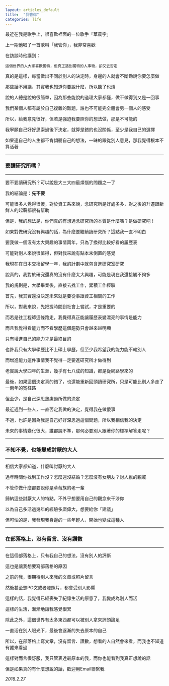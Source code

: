 ```yaml
---
layout: articles_default
title:  "我管你"
categories: life
---
```


最近在我是歌手上，很喜歡裡面的一位歌手「華晨宇」

上一期他唱了一首歌叫「我管你」，我非常喜歡

在訪談時他講到：

	這個世界的人大家喜歡獨特，但真正遇到獨特的人事物，卻又去否定

真的是這樣，每當做出不同於別人的決定時，身邊的人就會不斷勸說你要怎麼做

那些話不用講，其實我也知道你要說什麼，所以聽了也煩

說的人總是說的很簡單，因為那些能說的道理大家都懂，做不做得到又是一回事

我們某個人都有屬於自己複雜的難題，誰也不可能完全體會另一個人的感受

所以，給我意見很好，但若是強迫我要照你的想法做，那是不可能的

我寧願自己好好思索過後下決定，就算是錯的也沒關係，至少是我自己的選擇

如果連自己的人生都不肯傾聽自己的想法，一昧的跟從別人意見，那我覺得根本不算活著

---

### 要讀研究所嗎？

---

要不要讀研究所？可以說是大三大四最煩惱的問題之一了

我的結論是：**先不要**

可能很多人覺得很傻，對於資工系來說，念研究所是好處多多，對之後的升遷跟新鮮人的起薪都很有幫助

但是，我的想法是，你們真的有想過念研究所的本質是什麼嗎？是做研究吧！

如果對做研究沒有興趣的話，為什麼要繼續讀研究所？這點我一直不明白

要我做一個沒有太大興趣的事情兩年，只為了換得比較好看的履歷表

可能對別人來說很值得，但對我來說有點本末倒置的感覺

我現在在日本交換留學一年，我的計劃中就包含進研究室研究

說真的，我對於研究還真的沒有什麼太大興趣，可能是現在我還接觸不夠多

我的規劃是，大學畢業後，直接去找工作，累積工作經驗

首先，我其實還沒決定未來就是要從事跟資工相關的工作

所以，對我來說，先把握時間到社會上嘗試，才是重要的

而若是往工程師這條路走，我覺得真正能讓履歷表變漂亮的事情是能力

而且我覺得看能力而不看學歷這個趨勢只會越來越明顯

只有增進自己的能力才是最終目的

也許我只有大學學歷比不上碩士學歷，但至少我希望我的能力能不輸別人

而增進能力這件事情我不覺得一定要進研究所才做得到

老實說大學四年的生涯，幾乎有七八成的知識，都是從網路學來的

最後，如果這個決定真的錯了，也還能重新回頭讀研究所，只是可能比別人多走了一兩年的冤枉路

但至少，是自己深思熟慮過所做的決定

最近遇到一些人，一直否定我做的決定，覺得我在做傻事

不過，也許是因為我是自己好好深思過這個問題，所以我相信我的決定

未來的事情變化很大，誰都說不準，那何必要別人跟著你的標準解答走呢？

---

### 不知不覺，也能變成討厭的大人

---

相信大家都知道，什麼叫討厭的大人

過年時問你找到工作沒？怎麼還沒結婚？怎麼沒有女朋友？討人厭的親戚

不管你做什麼都要說你是草莓族的老一輩

歸納這些討厭大人的特點，不外乎想要用自己的觀念來干涉你

以為自己多活過幾年的經驗多麽偉大，想要給你「建議」

但可怕的是，我發現我身邊的一些年輕人，開始也變成這種人

---

### 在部落格上，沒有留言、沒有讚數

---

在這個部落格上，只有我自己的想法，沒有別人的評斷

這也是讓我想要寫部落格的原因

之前的我，很期待別人來我的文章或照片留言

然後甚至想PO文或者發照片，都會受別人影響

這樣的話，我覺得已經喪失了紀錄生活的原意了，我變成為別人而活

這樣的生活，漸漸地讓我感覺很累

除此之外，這個世界有太多東西都可以被別人拿來評頭論足

一直活在別人眼光下，最後會逐漸的失去原本的自己

所以，在部落格上寫文章，沒有留言、讚數，想看的人自然會來看，而我也不知道有誰來看過

這樣對而言很舒服，我只管表達最原本的我，而你也能看到我真正想說的話

但是如果真的有什麼想說的話，歡迎用Email聯繫我

*2018.2.27*







